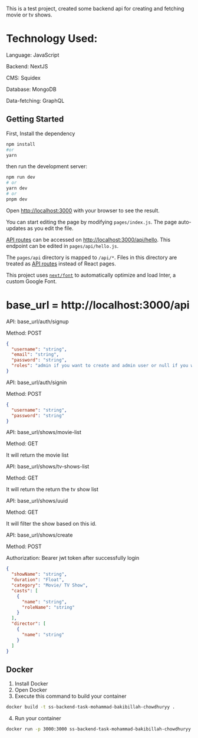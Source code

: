 This is a test project, created some backend api for creating and fetching movie or tv shows.
# Technology Used:
Language: JavaScript

Backend: NextJS

CMS: Squidex

Database: MongoDB

Data-fetching: GraphQL

## Getting Started

First, Install the dependency
```bash
npm install
#or
yarn
```

then run the development server:

```bash
npm run dev
# or
yarn dev
# or
pnpm dev
```

Open [http://localhost:3000](http://localhost:3000) with your browser to see the result.

You can start editing the page by modifying `pages/index.js`. The page auto-updates as you edit the file.

[API routes](https://nextjs.org/docs/api-routes/introduction) can be accessed on [http://localhost:3000/api/hello](http://localhost:3000/api/hello). This endpoint can be edited in `pages/api/hello.js`.

The `pages/api` directory is mapped to `/api/*`. Files in this directory are treated as [API routes](https://nextjs.org/docs/api-routes/introduction) instead of React pages.

This project uses [`next/font`](https://nextjs.org/docs/basic-features/font-optimization) to automatically optimize and load Inter, a custom Google Font.

# base_url = http://localhost:3000/api

API: base_url/auth/signup

Method: POST

```json
{
  "username": "string",
  "email": "string",
  "password": "string",
  "roles": "admin if you want to create and admin user or null if you want to create a normal user"
}
```
API: base_url/auth/signin

Method: POST

```json
{
  "username": "string",
  "password": "string"
}
```
API: base_url/shows/movie-list

Method: GET

It will return the movie list

API: base_url/shows/tv-shows-list

Method: GET

It will return the return the tv show list

API: base_url/shows/uuid

Method: GET

It will filter the show based on this id.

API: base_url/shows/create

Method: POST

Authorization: Bearer jwt token after successfully login

```json
{
  "showName": "string",
  "duration": "Float",
  "category": "Movie/ TV Show",
  "casts": [
    {
      "name": "string",
      "roleName": "string"
    }
  ],
  "director": [
    {
      "name": "string"
    }
  ]
}
```

## Docker

1. Install Docker
2. Open Docker
3. Execute this command to build your container
```bash
docker build -t ss-backend-task-mohammad-bakibillah-chowdhuryy .
```
4. Run your container
```bash
docker run -p 3000:3000 ss-backend-task-mohammad-bakibillah-chowdhuryy
```